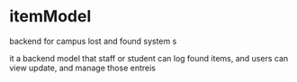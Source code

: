 # itemModel
backend for campus lost and found system s



it a backend model that staff or student can log found items, and users can view update, and manage those entreis 
